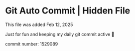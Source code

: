 # Git Auto Commit | Hidden File

This file was added Feb 12, 2025

Just for fun and keeping my daily git commit active 🤪

commit number: 1529089
